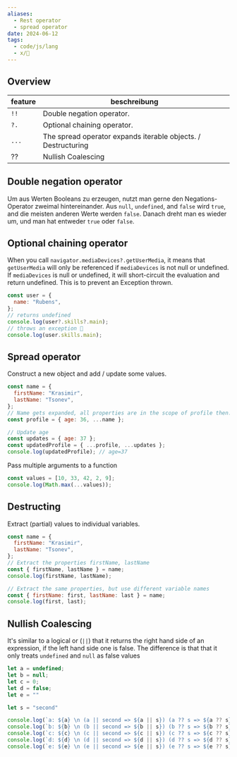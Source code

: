 ```yaml
---
aliases:
  - Rest operator
  - spread operator
date: 2024-06-12
tags:
  - code/js/lang
  - x/🚧
---
```


## Overview

| feature | beschreibung                                  |
| ------- | --------------------------------------------- |
| `!!`    | Double negation operator.                     |
| `?.`    | Optional chaining operator.                   |
| `...`   | The spread operator expands iterable objects. / Destructuring |
|??| Nullish Coalescing |

## Double negation operator

Um aus Werten Booleans zu erzeugen, nutzt man gerne den Negations-Operator zweimal hintereinander. Aus `null`, `undefined`, and `false` wird `true`, and die meisten anderen Werte werden `false`. Danach dreht man es wieder um, und man hat entweder `true` oder `false`.

## Optional chaining operator

When you call `navigator.mediaDevices?.getUserMedia`, it means that `getUserMedia` will only be referenced if `mediaDevices` is not null or undefined. If `mediaDevices` is null or undefined, it will short-circuit the evaluation and return undefined.
This is to prevent an Exception thrown.

```js
const user = {
  name: "Rubens",
};
// returns undefined
console.log(user?.skills?.main);
// throws an exception 🤮
console.log(user.skills.main);
```

## Spread operator

Construct a new object and add / update some values.

```js
const name = {
  firstName: "Krasimir",
  lastName: "Tsonev",
};
// Name gets expanded, all properties are in the scope of profile then.
const profile = { age: 36, ...name };

// Update age
const updates = { age: 37 };
const updatedProfile = { ...profile, ...updates };
console.log(updatedProfile); // age=37
```

Pass multiple arguments to a function

```js
const values = [10, 33, 42, 2, 9];
console.log(Math.max(...values));
```

## Destructing

Extract (partial) values to individual variables.

```js
const name = {
  firstName: "Krasimir",
  lastName: "Tsonev",
};
// Extract the properties firstName, lastName
const { firstName, lastName } = name;
console.log(firstName, lastName);

// Extract the same properties, but use different variable names
const { firstName: first, lastName: last } = name;
console.log(first, last);
```

## Nullish Coalescing

It's similar to a logical or (`||`) that it returns the right hand side of an expression, if the left hand side one is false. The difference is that that it only treats `undefined` and `null` as false values

```js
let a = undefined;
let b = null;
let c = 0;
let d = false;
let e = ""

let s = "second"

console.log(`a: ${a} \n (a || second => ${a || s}) (a ?? s => ${a ?? s})`)
console.log(`b: ${b} \n (b || second => ${b || s}) (b ?? s => ${b ?? s})`)
console.log(`c: ${c} \n (c || second => ${c || s}) (c ?? s => ${c ?? s})`)
console.log(`d: ${d} \n (d || second => ${d || s}) (d ?? s => ${d ?? s})`)
console.log(`e: ${e} \n (e || second => ${e || s}) (e ?? s => ${e ?? s})`)
```